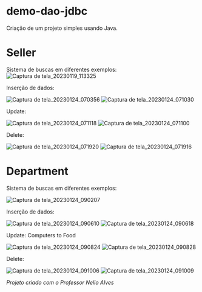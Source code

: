 # demo-dao-jdbc

Criação de um projeto simples usando Java.

# Seller

Sistema de buscas em diferentes exemplos: 
![Captura de tela_20230119_113325](https://user-images.githubusercontent.com/102675098/213469651-a8b97f96-e672-4b96-b37d-82c49f46d933.png)

Inserção de dados:

![Captura de tela_20230124_070356](https://user-images.githubusercontent.com/102675098/214263560-51d07b07-ab95-478f-8151-f4ada345d675.png)
![Captura de tela_20230124_071030](https://user-images.githubusercontent.com/102675098/214264973-17a27b3b-61cd-42ad-8a73-2027d035e4f2.png)


Update: 

![Captura de tela_20230124_071118](https://user-images.githubusercontent.com/102675098/214264929-84236424-7a67-4640-b956-66228008ae78.png)
![Captura de tela_20230124_071100](https://user-images.githubusercontent.com/102675098/214264945-8f9155af-25c5-4af0-892b-2a4a186756f1.png)


Delete:

![Captura de tela_20230124_071920](https://user-images.githubusercontent.com/102675098/214266569-7b34af50-3712-44bf-82df-16dd834b8505.png)
![Captura de tela_20230124_071916](https://user-images.githubusercontent.com/102675098/214266577-506eac3f-d7d8-4cb1-b95c-1c4b16b9a282.png)


# Department

Sistema de buscas em diferentes exemplos: 

![Captura de tela_20230124_090207](https://user-images.githubusercontent.com/102675098/214286603-bf6e0743-0101-41dd-a635-feca15a2214e.png)


Inserção de dados:

![Captura de tela_20230124_090610](https://user-images.githubusercontent.com/102675098/214287612-f9837feb-0734-4a46-8683-0a1664d94916.png)
![Captura de tela_20230124_090618](https://user-images.githubusercontent.com/102675098/214287622-bc8ad9d9-5001-4507-9c4f-611ec3001731.png)



Update: 
Computers to Food

![Captura de tela_20230124_090824](https://user-images.githubusercontent.com/102675098/214288032-a96dde9f-74ae-472b-aae4-51129927cea6.png)
![Captura de tela_20230124_090828](https://user-images.githubusercontent.com/102675098/214288059-e88de6bb-50e2-4950-9ef0-e32dc97e1bc9.png)



Delete:

![Captura de tela_20230124_091006](https://user-images.githubusercontent.com/102675098/214288240-23c0db07-e589-4637-96ce-0b3dc3469d6a.png)
![Captura de tela_20230124_091009](https://user-images.githubusercontent.com/102675098/214288250-fb8a4060-db07-41ea-8246-e5558844b292.png)




*Projeto criado com o Professor Nelio Alves*
